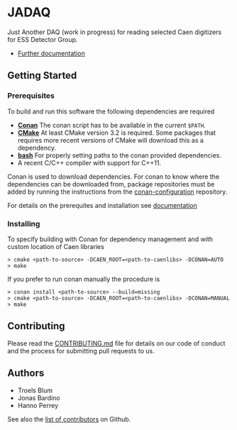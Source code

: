 # JADAQ

Just Another DAQ (work in progress) for reading selected Caen
digitizers for ESS Detector Group.

- [Further documentation](documentation/README.md)

## Getting Started

### Prerequisites
To build and run this software the following dependencies are required

 * [**Conan**](https://conan.io) The conan script has to be available in the current ``$PATH``.
 * [**CMake**](https://cmake.org) At least CMake version 3.2 is required. Some packages that requires more recent versions of CMake will download this as a dependency.
 * [**bash**](https://www.gnu.org/software/bash/) For properly setting paths to the conan provided dependencies.
 * A recent C/C++ compiler with support for C++11.

Conan is used to download dependencies. For conan to know where the dependencies can be downloaded from, package repositories must be added by running the instructions from the [conan-configuration](https://github.com/ess-dmsc/conan-configuration) repository.

For details on the prerequites and installation see [documentation](documentation/install.md)

### Installing
To specify building with Conan for dependency management and with custom location of
Caen libraries
```
> cmake <path-to-source> -DCAEN_ROOT=<path-to-caenlibs> -DCONAN=AUTO
> make
```

If you prefer to run conan manually the procedure is
```
> conan install <path-to-source> --build=missing
> cmake <path-to-source> -DCAEN_ROOT=<path-to-caenlibs> -DCONAN=MANUAL
> make
```

## Contributing

Please read the [CONTRIBUTING.md](CONTRIBUTING.md) file for details on our code of conduct and the process for submitting pull requests to us.

## Authors

* Troels Blum
* Jonas Bardino
* Hanno Perrey

See also the [list of contributors](https://github.com/ess-dmsc/jadaq/graphs/contributors) on Github.
